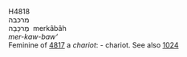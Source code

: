 <body>
  <p>H4818<br>  מרכּבה  <br> מֶרכָּבָה  ‎  merkâbâh  <br><i>mer-kaw-baw‘ </i><br>Feminine of <a href="h4817.htm">4817</a>  a <i>chariot</i>: - chariot. See also <a href="h1024.htm">1024</a> <br></p>
 </body>